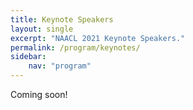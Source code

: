 ```yaml
---
title: Keynote Speakers
layout: single
excerpt: "NAACL 2021 Keynote Speakers."
permalink: /program/keynotes/
sidebar: 
    nav: "program"
---
```


Coming soon!
